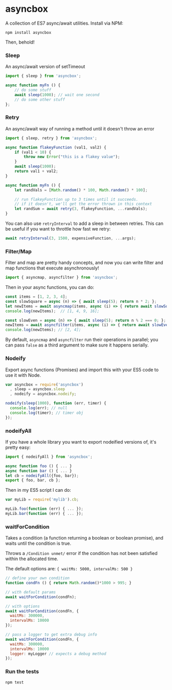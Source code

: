 asyncbox
========

A collection of ES7 async/await utilities. Install via NPM:

```
npm install asyncbox
```

Then, behold!

### Sleep

An async/await version of setTimeout

```js
import { sleep } from 'asyncbox';

async function myFn () {
    // do some stuff
    await sleep(1000); // wait one second
    // do some other stuff
};
```

### Retry

An async/await way of running a method until it doesn't throw an error

```js
import { sleep, retry } from 'asyncbox';

async function flakeyFunction (val1, val2) {
    if (val1 < 10) {
        throw new Error("this is a flakey value");
    }
    await sleep(1000);
    return val1 + val2;
}

async function myFn () {
    let randVals = [Math.random() * 100, Math.random() * 100];

    // run flakeyFunction up to 3 times until it succeeds.
    // if it doesn't, we'll get the error thrown in this context
    let randSum = await retry(3, flakeyFunction, ...randVals);
}
```

You can also use `retryInterval` to add a sleep in between retries. This can be
useful if you want to throttle how fast we retry:

```js
await retryInterval(3, 1500, expensiveFunction, ...args);
```

### Filter/Map

Filter and map are pretty handy concepts, and now you can write filter and map
functions that execute asynchronously!

```js
import { asyncmap, asyncfilter } from 'asyncbox';
```

Then in your async functions, you can do:

```js
const items = [1, 2, 3, 4];
const slowSquare = async (n) => { await sleep(5); return n * 2; };
let newItems = await asyncmap(items, async (i) => { return await slowSquare(i); });
console.log(newItems);  // [1, 4, 9, 16];

const slowEven = async (n) => { await sleep(5); return n % 2 === 0; };
newItems = await asyncfilter(items, async (i) => { return await slowEven(i); });
console.log(newItems); // [2, 4];
```

By default, `asyncmap` and `asyncfilter` run their operations in parallel; you
can pass `false` as a third argument to make sure it happens serially.

### Nodeify

Export async functions (Promises) and import this with your ES5 code to use it
with Node.

```js
var asyncbox = require('asyncbox')
  , sleep = asyncbox.sleep
  , nodeify = asyncbox.nodeify;

nodeify(sleep(1000), function (err, timer) {
  console.log(err); // null
  console.log(timer); // timer obj
});
```

### nodeifyAll

If you have a whole library you want to export nodeified versions of, it's pretty easy:

```js
import { nodeifyAll } from 'asyncbox';

async function foo () { ... }
async function bar () { ... }
let cb = nodeifyAll({foo, bar});
export { foo, bar, cb };
```

Then in my ES5 script I can do:

```js
var myLib = require('mylib').cb;

myLib.foo(function (err) { ... });
myLib.bar(function (err) { ... });
```

### waitForCondition

Takes a condition (a function returning a boolean or boolean promise),
and waits until the condition is true.

Throws a `/Condition unmet/` error if the condition has not been
satisfied within the allocated time.

The default options are: `{ waitMs: 5000, intervalMs: 500 }`

```js
// define your own condition
function condFn () { return Math.random()*1000 > 995; }

// with default params
await waitForCondition(condFn);

// with options
await waitForCondition(condFn, {
  waitMs: 300000,
  intervalMs: 10000
});

// pass a logger to get extra debug info
await waitForCondition(condFn, {
  waitMs: 300000,
  intervalMs: 10000
  logger: myLogger // expects a debug method
});
```

### Run the tests

```
npm test
```
